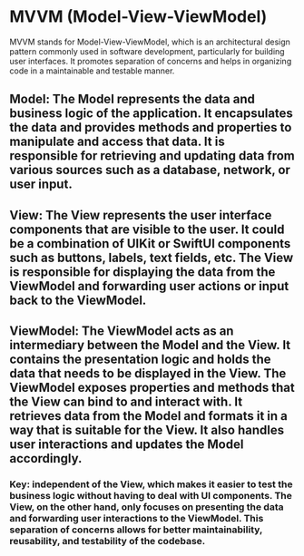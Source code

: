 #  MVVM (Model-View-ViewModel)

MVVM stands for Model-View-ViewModel, which is an architectural design pattern commonly used in software development, particularly for building user interfaces. It promotes separation of concerns and helps in organizing code in a maintainable and testable manner.


## Model: The Model represents the data and business logic of the application. It encapsulates the data and provides methods and properties to manipulate and access that data. It is responsible for retrieving and updating data from various sources such as a database, network, or user input.

## View: The View represents the user interface components that are visible to the user. It could be a combination of UIKit or SwiftUI components such as buttons, labels, text fields, etc. The View is responsible for displaying the data from the ViewModel and forwarding user actions or input back to the ViewModel.

## ViewModel: The ViewModel acts as an intermediary between the Model and the View. It contains the presentation logic and holds the data that needs to be displayed in the View. The ViewModel exposes properties and methods that the View can bind to and interact with. It retrieves data from the Model and formats it in a way that is suitable for the View. It also handles user interactions and updates the Model accordingly.

### Key: independent of the View, which makes it easier to test the business logic without having to deal with UI components. The View, on the other hand, only focuses on presenting the data and forwarding user interactions to the ViewModel. This separation of concerns allows for better maintainability, reusability, and testability of the codebase.

